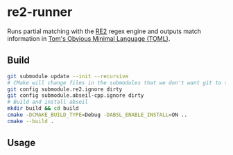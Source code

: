 # re2-runner

Runs partial matching with the [RE2](https://github.com/google/re2) regex engine and outputs match information in [Tom's Obvious Minimal Language (TOML)](https://tomhttps://toml.io/en/l.io/en/).

## Build

```Bash
git submodule update --init --recursive
# CMake will change files in the submodules that we don't want git to track
git config submodule.re2.ignore dirty
git config submodule.abseil-cpp.ignore dirty
# Build and install abseil
mkdir build && cd build
cmake -DCMAKE_BUILD_TYPE=Debug -DABSL_ENABLE_INSTALL=ON ..
cmake --build .
```

## Usage

```Bash
```
